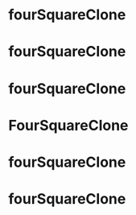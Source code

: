 # fourSquareClone
# fourSquareClone
# fourSquareClone
# FourSquareClone
# fourSquareClone
# fourSquareClone
